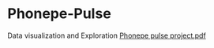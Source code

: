 # Phonepe-Pulse
Data visualization and Exploration
[Phonepe pulse project.pdf](https://github.com/Oscaranandh/Phonepe-Pulse/files/10766713/Phonepe.pulse.project.pdf)
